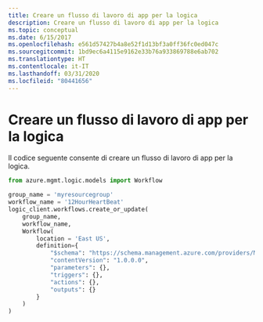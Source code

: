 ```yaml
---
title: Creare un flusso di lavoro di app per la logica
description: Creare un flusso di lavoro di app per la logica
ms.topic: conceptual
ms.date: 6/15/2017
ms.openlocfilehash: e561d57427b4a8e52f1d13bf3a0ff36fc0ed047c
ms.sourcegitcommit: 1bd9ec6a4115e9162e33b76a933869788e6ab702
ms.translationtype: HT
ms.contentlocale: it-IT
ms.lasthandoff: 03/31/2020
ms.locfileid: "80441656"
---
```

# <a name="create-a-logic-app-workflow"></a>Creare un flusso di lavoro di app per la logica

Il codice seguente consente di creare un flusso di lavoro di app per la logica.

```python
from azure.mgmt.logic.models import Workflow

group_name = 'myresourcegroup'
workflow_name = '12HourHeartBeat'
logic_client.workflows.create_or_update(
    group_name,
    workflow_name,
    Workflow(
        location = 'East US',
        definition={
            "$schema": "https://schema.management.azure.com/providers/Microsoft.Logic/schemas/2016-06-01/workflowdefinition.json#",
            "contentVersion": "1.0.0.0",
            "parameters": {},
            "triggers": {},
            "actions": {},
            "outputs": {}
        }
    )
)
```

